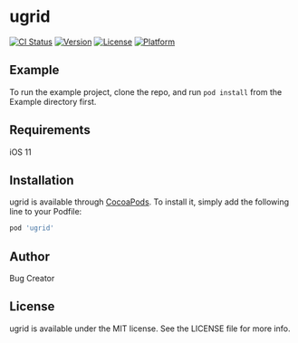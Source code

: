 # ugrid

[![CI Status](https://img.shields.io/travis/semerjyan.aram@gmail.com/ugrid.svg?style=flat)](https://travis-ci.org/semerjyan.aram@gmail.com/ugrid)
[![Version](https://img.shields.io/cocoapods/v/ugrid.svg?style=flat)](https://cocoapods.org/pods/ugrid)
[![License](https://img.shields.io/cocoapods/l/ugrid.svg?style=flat)](https://cocoapods.org/pods/ugrid)
[![Platform](https://img.shields.io/cocoapods/p/ugrid.svg?style=flat)](https://cocoapods.org/pods/ugrid)

## Example

To run the example project, clone the repo, and run `pod install` from the Example directory first.

## Requirements
iOS 11

## Installation

ugrid is available through [CocoaPods](https://cocoapods.org). To install
it, simply add the following line to your Podfile:

```ruby
pod 'ugrid'
```

## Author

Bug Creator

## License

ugrid is available under the MIT license. See the LICENSE file for more info.
